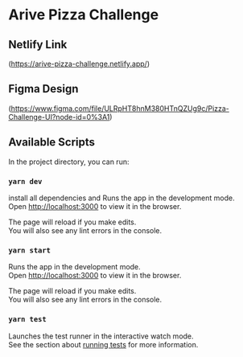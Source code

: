 # Arive Pizza Challenge

## Netlify Link

(https://arive-pizza-challenge.netlify.app/)

## Figma Design

(https://www.figma.com/file/ULRpHT8hnM380HTnQZUg9c/Pizza-Challenge-UI?node-id=0%3A1)

## Available Scripts

In the project directory, you can run:

### `yarn dev`

install all dependencies and Runs the app in the development mode.\
Open [http://localhost:3000](http://localhost:3000) to view it in the browser.

The page will reload if you make edits.\
You will also see any lint errors in the console.

### `yarn start`

Runs the app in the development mode.\
Open [http://localhost:3000](http://localhost:3000) to view it in the browser.

The page will reload if you make edits.\
You will also see any lint errors in the console.

### `yarn test`

Launches the test runner in the interactive watch mode.\
See the section about [running tests](https://facebook.github.io/create-react-app/docs/running-tests) for more information.
